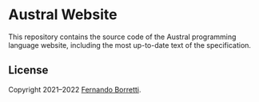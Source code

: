 # Austral Website

This repository contains the source code of the Austral programming language
website, including the most up-to-date text of the specification.

## License

Copyright 2021–2022 [Fernando Borretti][fernando].

[fernando]: https://borretti.me/
